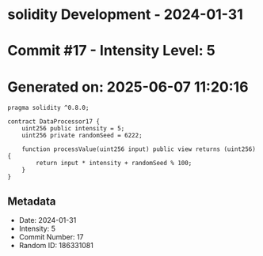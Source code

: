 ﻿# solidity Development - 2024-01-31
# Commit #17 - Intensity Level: 5
# Generated on: 2025-06-07 11:20:16
```solidity
pragma solidity ^0.8.0;

contract DataProcessor17 {
    uint256 public intensity = 5;
    uint256 private randomSeed = 6222;

    function processValue(uint256 input) public view returns (uint256) {
        return input * intensity + randomSeed % 100;
    }
}
```
## Metadata
- Date: 2024-01-31
- Intensity: 5
- Commit Number: 17
- Random ID: 186331081
